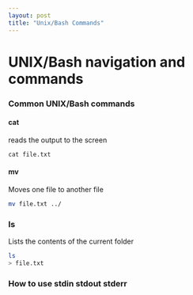 ```yaml
---
layout: post
title: "Unix/Bash Commands"
---
```


# UNIX/Bash navigation and commands

### Common UNIX/Bash commands

#### cat 
reads the output to the screen 
```
cat file.txt
```

#### mv
Moves one file to another file
```bash
mv file.txt ../
```

### ls
Lists the contents of the current folder
```bash
ls
> file.txt
```

### How to use stdin stdout stderr
